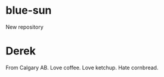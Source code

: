 # blue-sun
New repository

<h1> Derek </h1>

<p>From Calgary AB. Love coffee. Love ketchup. Hate cornbread.</p>
